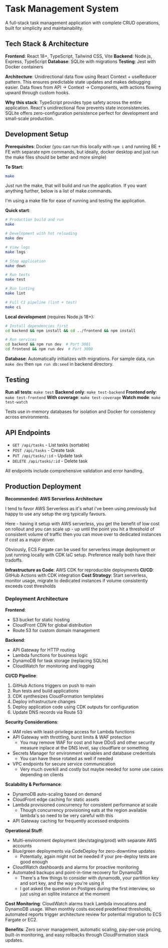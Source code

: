# Task Management System

A full-stack task management application with complete CRUD operations, built for simplicity and maintainability.

## Tech Stack & Architecture

**Frontend**: React 18+, TypeScript, Tailwind CSS, Vite
**Backend**: Node.js, Express, TypeScript
**Database**: SQLite with migrations
**Testing**: Jest with Docker containers

**Architecture**: Unidirectional data flow using React Context + useReducer pattern. This ensures predictable state updates and makes debugging easier. Data flows from API → Context → Components, with actions flowing upward through custom hooks.

**Why this stack**: TypeScript provides type safety across the entire application. React's unidirectional flow prevents state inconsistencies. SQLite offers zero-configuration persistence perfect for development and small-scale production.

## Development Setup

**Prerequisites**: Docker (you can run this locally with `npm i` and running BE + FE with separate npm commands, but ideally, docker desktop and just run the make files should be better and more simple)

**To Start**:

```bash
make
```

Just run the make, that will build and run the application. If you want anything further, below is a list of make commands.

I'm using a make file for ease of running and testing the application.

**Quick start**:
```bash
# Production build and run
make

# Development with hot reloading
make dev

# View logs
make logs

# Stop application
make down

# Run tests
make test

# Run linting
make lint

# Full CI pipeline (lint + test)
make ci
```

**Local development** (requires Node.js 18+):
```bash
# Install dependencies first
cd backend && npm install && cd ../frontend && npm install

# Run services
cd backend && npm run dev  # Port 3001
cd frontend && npm run dev  # Port 3000
```

**Database**: Automatically initializes with migrations. For sample data, run `make dev` then `npm run db:seed` in backend directory.

## Testing

**Run all tests**: `make test`
**Backend only**: `make test-backend`
**Frontend only**: `make test-frontend`
**With coverage**: `make test-coverage`
**Watch mode**: `make test-watch`

Tests use in-memory databases for isolation and Docker for consistency across environments.

## API Endpoints

- `GET /api/tasks` - List tasks (sortable)
- `POST /api/tasks` - Create task
- `PUT /api/tasks/:id` - Update task
- `DELETE /api/tasks/:id` - Delete task

All endpoints include comprehensive validation and error handling.

## Production Deployment

**Recommended: AWS Serverless Architecture**

I tend to favor AWS Serverless as it's what i've been using previously but happy to use any setup the org typically favours.

Here - having it setup with AWS serverless, you get the benefit of low cost on rollout and you can scale up - up until the point you hit a threshold of consistent volume of traffic then you can move over to dedicated instances if cost as a major driver.

Obviously, ECS Fargate can be used for serverless image deployment or just running locally with CDK IaC setup. Preference really both have their tradoffs.

**Infrastructure as Code**: AWS CDK for reproducible deployments
**CI/CD**: GitHub Actions with CDK integration
**Cost Strategy**: Start serverless, monitor usage, migrate to dedicated instances if volume consistently exceeds cost thresholds

### Deployment Architecture

**Frontend**:
- S3 bucket for static hosting
- CloudFront CDN for global distribution
- Route 53 for custom domain management

**Backend**:
- API Gateway for HTTP routing
- Lambda functions for business logic
- DynamoDB for task storage (replacing SQLite)
- CloudWatch for monitoring and logging

**CI/CD Pipeline**:
1. GitHub Actions triggers on push to main
2. Run tests and build applications
3. CDK synthesizes CloudFormation templates
4. Deploy infrastructure changes
5. Deploy application code using CDK outputs for configuration
6. Update DNS records via Route 53

**Security Considerations**:
- IAM roles with least-privilege access for Lambda functions
- API Gateway with throttling, burst limits & WAF protection
   - You may remove WAF for cost and have DDoS and other security measure inplace at the DNS level, say cloudflare or something
- Secrets Manager for environment variables and database credentials
   - You can have these rotated as well if needed
- VPC endpoints for secure service communication
   - Very much overkill and costly but maybe needed for some use cases depending on clients

**Scalability & Performance**:
- DynamoDB auto-scaling based on demand
- CloudFront edge caching for static assets
- Lambda provisioned concurrency for consistent performance at scale
   - Though concurrency provisioning eats at the region available lambda's so need to be very careful with this
- API Gateway caching for frequently accessed endpoints

**Operational Stuff**:
- Multi-environment deployment (dev/staging/prod) with separate AWS accounts
- Blue/green deployments via CodeDeploy for zero-downtime updates
   - Potentially, again might not be needed if your pre-deploy tests are good enough
- CloudWatch dashboards and alarms for proactive monitoring
- Automated backups and point-in-time recovery for DynamoDB
   - There's a few things to consider with dynamodb, your partition key and sort key, and the way you're using it
   - I got asked the question on Postgres during the first interview, so just using an sqllite instance at the moment

**Cost Monitoring**: CloudWatch alarms track Lambda invocations and DynamoDB usage. When monthly costs exceed predefined thresholds, automated reports trigger architecture review for potential migration to ECS Fargate or EC2.

**Benefits**: Zero server management, automatic scaling, pay-per-use pricing, built-in monitoring, and easy rollbacks through CloudFormation stack updates.
